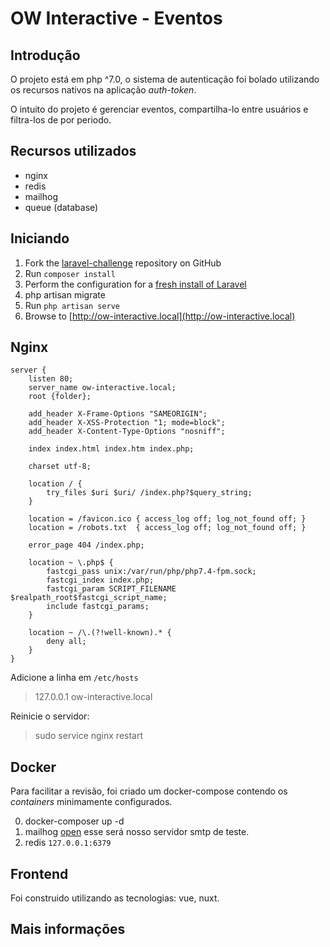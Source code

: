 # OW Interactive - Eventos

## Introdução

O projeto está em php ^7.0, o sistema de autenticação foi bolado utilizando os recursos nativos na aplicação *auth-token*.

O intuito do projeto é gerenciar eventos, compartilha-lo entre usuários e filtra-los de por periodo.

## Recursos utilizados

- nginx
- redis
- mailhog 
- queue (database)

## Iniciando

1. Fork the [laravel-challenge][laravel-challenge] repository on GitHub
2. Run `composer install`
4. Perform the configuration for a [fresh install of Laravel](https://laravel.com/docs/5.5/#installation)
5. php artisan migrate
6. Run `php artisan serve`
7. Browse to [http://ow-interactive.local](http://ow-interactive.local)

## Nginx
```
server {
    listen 80;
    server_name ow-interactive.local;
    root {folder};

    add_header X-Frame-Options "SAMEORIGIN";
    add_header X-XSS-Protection "1; mode=block";
    add_header X-Content-Type-Options "nosniff";

    index index.html index.htm index.php;

    charset utf-8;
    
    location / {
        try_files $uri $uri/ /index.php?$query_string;
    }

    location = /favicon.ico { access_log off; log_not_found off; }
    location = /robots.txt  { access_log off; log_not_found off; }

    error_page 404 /index.php;

    location ~ \.php$ {
        fastcgi_pass unix:/var/run/php/php7.4-fpm.sock;
        fastcgi_index index.php;
        fastcgi_param SCRIPT_FILENAME $realpath_root$fastcgi_script_name;
        include fastcgi_params;
    }

    location ~ /\.(?!well-known).* {
        deny all;
    }
}
```

Adicione a linha em `/etc/hosts`
> 127.0.0.1 ow-interactive.local

Reinicie o servidor:
> sudo service nginx restart

## Docker
Para facilitar a revisão, foi criado um docker-compose contendo os *containers* minimamente configurados.

0. docker-composer up -d
1. mailhog [open](http://localhost:8025) esse será nosso servidor smtp de teste.
2. redis `127.0.0.1:6379`

## Frontend

Foi construido utilizando as tecnologias: vue, nuxt.

[repositorio]: https://github.com/preetender/ow-interactive-app

## Mais informações

[composer]: https://getcomposer.org
[npm]: https://www.npmjs.com/
[nuxt]: https://nuxtjs.org/
[git]: http://git-scm.com/
[fork]: http://lmgtfy.com/?q=how+to+fork+a+repo+in+github
[php]: http://php.net
[laravel-challenge]: https://github.com/owinteractive/laravel-challenge
[Laravel]: http://www.laravel.com/docs/5.5
